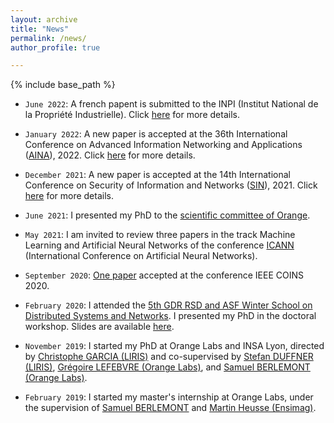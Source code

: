 ```yaml
---
layout: archive
title: "News"
permalink: /news/
author_profile: true

---
```


{% include base_path %}

* `June 2022`: A french papent is submitted to the INPI (Institut National de la Propriété Industrielle). Click [here](https://naji-najari.github.io/patents/patent2) for more details. 

* `January 2022`: A new paper is accepted at the 36th International Conference on Advanced Information Networking and Applications   ([AINA](http://voyager.ce.fit.ac.jp/conf/aina/2022/)), 2022. Click [here](https://naji-najari.github.io/publications/aina22) for more details. 


* `December 2021`: A new paper is accepted at the 14th International Conference on Security of Information and Networks ([SIN](https://www.sinconf.org/sin2021/)), 2021. Click [here](https://naji-najari.github.io/publications/sin21) for more details. 

* `June 2021`: I presented my PhD to the [scientific committee of Orange](https://www.orange.com/fr/conseil-scientifique).

* `May 2021`: I am invited to review three papers in the track Machine Learning and Artificial Neural Networks of the conference [ICANN](https://e-nns.org/icann2021/) (International Conference on Artificial Neural Networks).

* `September 2020`: [One paper](https://naji-najari.github.io/publications/coins20) accepted at the conference IEEE COINS 2020.

* `February 2020`: I attended the [5th GDR RSD and ASF Winter School on Distributed Systems and Networks](https://sites.google.com/site/rsdwinterschool/home). I presented my PhD in the doctoral workshop. Slides are available [here](https://github.com/Naji-Najari/naji-najari.github.io/blob/master/Presentation.pdf).

* `November 2019`: I started my PhD at Orange Labs and INSA Lyon, directed by [Christophe GARCIA (LIRIS)](https://christophegarciafr.wixsite.com/home-page/) and co-supervised by [Stefan DUFFNER (LIRIS)](http://u0016403263.user.hosting-agency.de/), [Grégoire LEFEBVRE (Orange Labs)](https://sites.google.com/site/gregoirelefebvre2/), and [Samuel BERLEMONT (Orange Labs)](https://dblp.org/pid/134/0509.html). 

* `February 2019`: I started my master's internship at Orange Labs, under the supervision of [Samuel BERLEMONT](https://dblp.org/pid/134/0509.html) and [Martin Heusse (Ensimag)](http://lig-membres.imag.fr/heusse/). 
